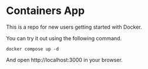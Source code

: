 # Containers App

This is a repo for new users getting started with Docker.

You can try it out using the following command.

```docker compose up -d```

And open http://localhost:3000 in your browser.
